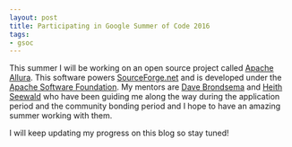 ```yaml
---
layout: post
title: Participating in Google Summer of Code 2016
tags:
- gsoc
---
```


This summer I will be working on an open source project called [Apache 
Allura](https://allura.apache.org/). This software powers [SourceForge.net](http://sourceforge.net)
and is developed 
under the [Apache Software Foundation](https://www.apache.org/). My mentors are 
[Dave Brondsema](http://brondsema.net) 
and [Heith Seewald](https://twitter.com/heiths) who have been guiding me along the way during the application
period and the community bonding period and I hope to have an amazing summer working
with them.

I will keep updating my progress on this blog so stay tuned!
